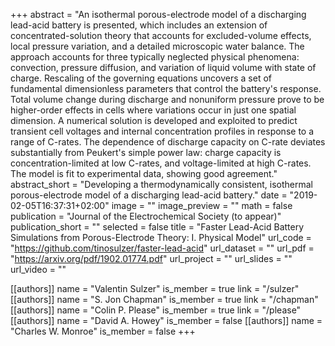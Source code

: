 +++
abstract = "An isothermal porous-electrode model of a discharging lead-acid battery is presented, which includes an extension of concentrated-solution theory that accounts for excluded-volume effects, local pressure variation, and a detailed microscopic water balance. The approach accounts for three typically neglected physical phenomena: convection, pressure diffusion, and variation of liquid volume with state of charge. Rescaling of the governing equations uncovers a set of fundamental dimensionless parameters that control the battery's response. Total volume change during discharge and nonuniform pressure prove to be higher-order effects in cells where variations occur in just one spatial dimension. A numerical solution is developed and exploited to predict transient cell voltages and internal concentration profiles in response to a range of C-rates. The dependence of discharge capacity on C-rate deviates substantially from Peukert's simple power law: charge capacity is concentration-limited at low C-rates, and voltage-limited at high C-rates. The model is fit to experimental data, showing good agreement."
abstract_short = "Developing a thermodynamically consistent, isothermal porous-electrode model of a discharging lead-acid battery."
date = "2019-02-05T16:37:31+02:00"
image = ""
image_preview = ""
math = false
publication = "Journal of the Electrochemical Society (to appear)"
publication_short = ""
selected = false
title = "Faster Lead-Acid Battery Simulations from Porous-Electrode Theory: I. Physical Model"
url_code = "https://github.com/tinosulzer/faster-lead-acid"
url_dataset = ""
url_pdf = "https://arxiv.org/pdf/1902.01774.pdf"
url_project = ""
url_slides = ""
url_video = ""

[[authors]]
    name = "Valentin Sulzer"
    is_member = true
    link = "/sulzer"
[[authors]]
    name = "S. Jon Chapman"
    is_member = true
    link = "/chapman"
[[authors]]
    name = "Colin P. Please"
    is_member = true
    link = "/please"
[[authors]]
    name = "David A. Howey"
    is_member = false
[[authors]]
    name = "Charles W. Monroe"
    is_member = false
+++
